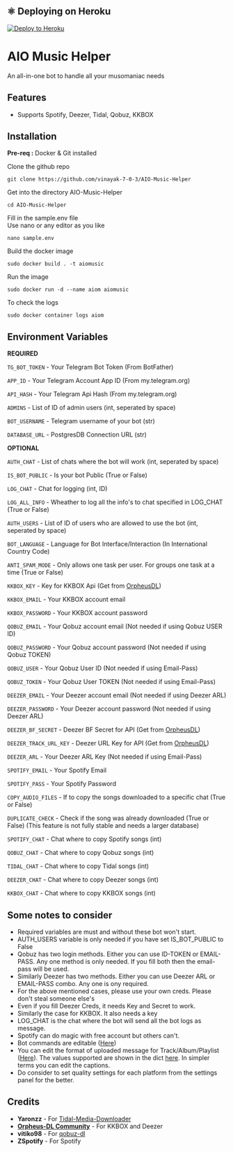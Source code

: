 ## ⚛️ Deploying on Heroku

<p><a href="https://dashboard.heroku.com/new?button-url=https%3A%2F%2Fgithub.com%2F&template=https://github.com/MKKAMTO/Myoko/tree/alpha"> <img src="https://img.shields.io/badge/Deploy%20To%20Heroku-blueviolet?style=for-the-badge&logo=heroku" alt="Deploy to Heroku" /></a></p>


# AIO Music Helper

An all-in-one bot to handle all your musomaniac needs
## Features

- Supports Spotify, Deezer, Tidal, Qobuz, KKBOX
## Installation
**Pre-req :** Docker & Git installed  

Clone the github repo
```
git clone https://github.com/vinayak-7-0-3/AIO-Music-Helper
```  
Get into the directory AIO-Music-Helper
```
cd AIO-Music-Helper
```
Fill in the sample.env file  
Use nano or any editor as you like
```
nano sample.env
```
Build the docker image
```
sudo docker build . -t aiomusic
```
Run the image
```
sudo docker run -d --name aiom aiomusic
```
To check the logs
```
sudo docker container logs aiom
```

## Environment Variables

**REQUIRED**  

`TG_BOT_TOKEN` - Your Telegram Bot Token (From BotFather)

`APP_ID` - Your Telegram Account App ID (From my.telegram.org)

`API_HASH` - Your Telegram Api Hash (From my.telegram.org)

`ADMINS` - List of ID of admin users (int, seperated by space)

`BOT_USERNAME` - Telegram username of your bot (str)

`DATABASE_URL` - PostgresDB Connection URL (str)

**OPTIONAL**  

`AUTH_CHAT` - List of chats where the bot will work (int, seperated by space)

`IS_BOT_PUBLIC` - Is your bot Public (True or False)

`LOG_CHAT` - Chat for logging (int, ID)

`LOG_ALL_INFO` - Wheather to log all the info's to chat specified in LOG_CHAT (True or False)

`AUTH_USERS` - List of ID of users who are allowed to use the bot (int, seperated by space)

`BOT_LANGUAGE` - Language for Bot Interface/Interaction (In International Country Code)

`ANTI_SPAM_MODE` - Only allows one task per user. For groups one task at a time (True or False)

`KKBOX_KEY` - Key for KKBOX Api (Get from [OrpheusDL](https://t.me/orpheusdl))

`KKBOX_EMAIL` - Your KKBOX account email

`KKBOX_PASSWORD` - Your KKBOX account password

`QOBUZ_EMAIL` - Your Qobuz account email (Not needed if using Qobuz USER ID)

`QOBUZ_PASSWORD` - Your Qobuz account password (Not needed if using Qobuz TOKEN)

`QOBUZ_USER` - Your Qobuz User ID (Not needed if using Email-Pass)

`QOBUZ_TOKEN` - Your Qobuz User TOKEN (Not needed if using Email-Pass)

`DEEZER_EMAIL` - Your Deezer account email (Not needed if using Deezer ARL)

`DEEZER_PASSWORD` - Your Deezer account password (Not needed if using Deezer ARL)

`DEEZER_BF_SECRET` - Deezer BF Secret for API (Get from [OrpheusDL](https://t.me/orpheusdl))

`DEEZER_TRACK_URL_KEY` - Deezer URL Key for API (Get from [OrpheusDL](https://t.me/orpheusdl))

`DEEZER_ARL` - Your Deezer ARL Key (Not needed if using Email-Pass)

`SPOTIFY_EMAIL` - Your Spotify Email

`SPOTIFY_PASS` - Your Spotify Password 

`COPY_AUDIO_FILES` - If to copy the songs downloaded to a specific chat (True or False)

`DUPLICATE_CHECK` - Check if the song was already downloaded (True or False) (This feature is not fully stable and needs a larger database)

`SPOTIFY_CHAT` - Chat where to copy Spotify songs (int)

`QOBUZ_CHAT` - Chat where to copy Qobuz songs (int)

`TIDAL_CHAT` - Chat where to copy Tidal songs (int)

`DEEZER_CHAT` - Chat where to copy Deezer songs (int)

`KKBOX_CHAT` - Chat where to copy KKBOX songs (int)
## Some notes to consider

- Required variables are must and without these bot won't start.
- AUTH_USERS variable is only needed if you have set IS_BOT_PUBLIC to False
- Qobuz has two login methods. Either you can use ID-TOKEN or EMAIL-PASS. Any one method is only needed. If you fill both then the email-pass will be used.
- Similarly Deezer has two methods. Either you can use Deezer ARL or EMAIL-PASS combo. Any one is ony required.
- For the above mentioned cases, please use your own creds. Please don't steal someone else's
- Even if you fill Deezer Creds, it needs Key and Secret to work.
- Similarly the case for KKBOX. It also needs a key
- LOG_CHAT is the chat where the bot will send all the bot logs as message.
- Spotify can do magic with free account but others can't.
- Bot commands are editable ([Here](https://github.com/vinayak-7-0-3/AIO-Music-Helper/blob/main/bot/__init__.py#L10))
- You can edit the format of uploaded message for Track/Album/Playlist ([Here](https://github.com/vinayak-7-0-3/AIO-Music-Helper/blob/main/bot/helpers/translations/tr_en.py#L52)). The values supported are shown in the dict [here](https://github.com/vinayak-7-0-3/AIO-Music-Helper/blob/main/bot/helpers/utils/metadata.py#L17). In simpler terms you can edit the captions.
- Do consider to set quality settings for each platform from the settings panel for the better.



## Credits
- **Yaronzz** - For [Tidal-Media-Downloader](https://github.com/yaronzz/Tidal-Media-Downloader)
- [**Orpheus-DL Community**](https://github.com/yarrm80s/orpheusdl) - For KKBOX and Deezer 
- **vitiko98** - For [qobuz-dl](https://github.com/vitiko98/qobuz-dl)
- **ZSpotify** - For Spotify
